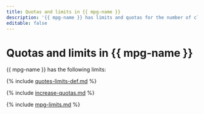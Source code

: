 ```yaml
---
title: Quotas and limits in {{ mpg-name }}
description: '{{ mpg-name }} has limits and quotas for the number of clusters, total number of processor cores for all database hosts, total amount of RAM for all database hosts, and total storage for all clusters per cloud. For more information about the service restrictions, read this article.'
editable: false
---
```



# Quotas and limits in {{ mpg-name }}


{{ mpg-name }} has the following limits:

{% include [quotes-limits-def.md](../../_includes/quotes-limits-def.md) %}

{% include [increase-quotas.md](../../_includes/increase-quotas.md) %}

{% include [mpg-limits.md](../../_includes/mdb/mpg-limits.md) %}

